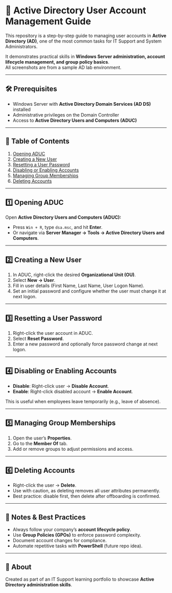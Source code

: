 # 👥 Active Directory User Account Management Guide

This repository is a step-by-step guide to managing user accounts in **Active Directory (AD)**, one of the most common tasks for IT Support and System Administrators.  

It demonstrates practical skills in **Windows Server administration, account lifecycle management, and group policy basics**.  
All screenshots are from a sample AD lab environment.  

---

## 🛠️ Prerequisites
- Windows Server with **Active Directory Domain Services (AD DS)** installed
- Administrative privileges on the Domain Controller
- Access to **Active Directory Users and Computers (ADUC)**

---

## 📖 Table of Contents
1. [Opening ADUC](#opening-aduc)  
2. [Creating a New User](#creating-a-new-user)  
3. [Resetting a User Password](#resetting-a-user-password)  
4. [Disabling or Enabling Accounts](#disabling-or-enabling-accounts)  
5. [Managing Group Memberships](#managing-group-memberships)  
6. [Deleting Accounts](#deleting-accounts)  

---

## 1️⃣ Opening ADUC
Open **Active Directory Users and Computers (ADUC):**
- Press `Win + R`, type `dsa.msc`, and hit **Enter**.  
- Or navigate via **Server Manager → Tools → Active Directory Users and Computers**.  



---

## 2️⃣ Creating a New User
1. In ADUC, right-click the desired **Organizational Unit (OU)**.  
2. Select **New → User**.  
3. Fill in user details (First Name, Last Name, User Logon Name).  
4. Set an initial password and configure whether the user must change it at next logon.  



---

## 3️⃣ Resetting a User Password
1. Right-click the user account in ADUC.  
2. Select **Reset Password**.  
3. Enter a new password and optionally force password change at next logon.  



---

## 4️⃣ Disabling or Enabling Accounts
- **Disable**: Right-click user → **Disable Account**.  
- **Enable**: Right-click disabled account → **Enable Account**.  

This is useful when employees leave temporarily (e.g., leave of absence).  

---

## 5️⃣ Managing Group Memberships
1. Open the user’s **Properties**.  
2. Go to the **Member Of** tab.  
3. Add or remove groups to adjust permissions and access.  

 


---

## 6️⃣ Deleting Accounts
- Right-click the user → **Delete**.  
- Use with caution, as deleting removes all user attributes permanently.  
- Best practice: disable first, then delete after offboarding is confirmed.  

---

## 📌 Notes & Best Practices
- Always follow your company’s **account lifecycle policy**.  
- Use **Group Policies (GPOs)** to enforce password complexity.  
- Document account changes for compliance.  
- Automate repetitive tasks with **PowerShell** (future repo idea).  

---

## 👤 About
Created as part of an IT Support learning portfolio to showcase **Active Directory administration skills**.  

